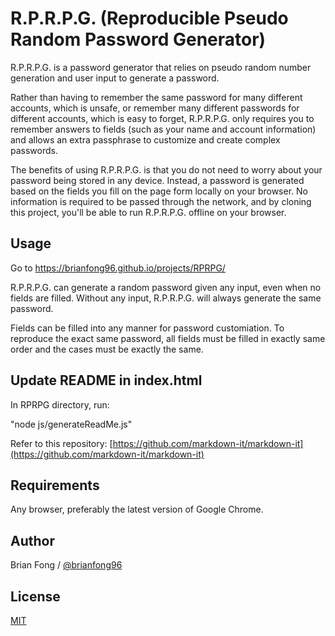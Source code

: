 # R.P.R.P.G. (Reproducible Pseudo Random Password Generator)
R.P.R.P.G. is a password generator that relies on pseudo random number generation and user input to generate a password.

Rather than having to remember the same password for many different accounts, which is unsafe, or remember many different passwords for different accounts, which is easy to forget, R.P.R.P.G. only requires you to remember answers to fields (such as your name and account information) and allows an extra passphrase to customize and create complex passwords.

The benefits of using R.P.R.P.G. is that you do not need to worry about your password being stored in any device. Instead, a password is generated based on the fields you fill on the page form locally on your browser. No information is required to be passed through the network, and by cloning this project, you'll be able to run R.P.R.P.G. offline on your browser. 

## Usage
Go to https://brianfong96.github.io/projects/RPRPG/

R.P.R.P.G. can generate a random password given any input, even when no fields are filled. Without any input, R.P.R.P.G. will always generate the same password. 

Fields can be filled into any manner for password customiation. To reproduce the exact same password, all fields must be filled in exactly same order and the cases must be exactly the same. 

## Update README in index.html
In RPRPG directory, run:

"node js/generateReadMe.js"

Refer to this repository: [https://github.com/markdown-it/markdown-it](https://github.com/markdown-it/markdown-it)

## Requirements
Any browser, preferably the latest version of Google Chrome.

## Author
Brian Fong / [@brianfong96](https://brianfong96.github.io)

## License
[MIT](https://github.com/brianfong96/brianfong96.github.io/blob/master/LICENSE)
